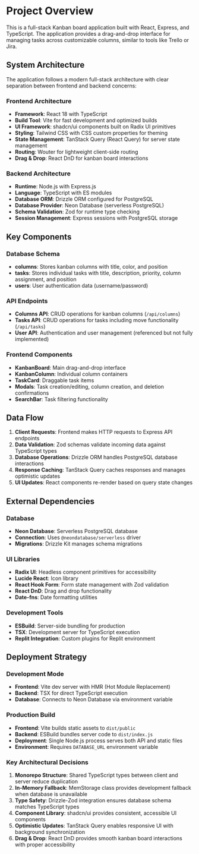 # Project Overview

This is a full-stack Kanban board application built with React, Express, and TypeScript. The application provides a drag-and-drop interface for managing tasks across customizable columns, similar to tools like Trello or Jira.

## System Architecture

The application follows a modern full-stack architecture with clear separation between frontend and backend concerns:

### Frontend Architecture

- **Framework**: React 18 with TypeScript
- **Build Tool**: Vite for fast development and optimized builds
- **UI Framework**: shadcn/ui components built on Radix UI primitives
- **Styling**: Tailwind CSS with CSS custom properties for theming
- **State Management**: TanStack Query (React Query) for server state management
- **Routing**: Wouter for lightweight client-side routing
- **Drag & Drop**: React DnD for kanban board interactions

### Backend Architecture

- **Runtime**: Node.js with Express.js
- **Language**: TypeScript with ES modules
- **Database ORM**: Drizzle ORM configured for PostgreSQL
- **Database Provider**: Neon Database (serverless PostgreSQL)
- **Schema Validation**: Zod for runtime type checking
- **Session Management**: Express sessions with PostgreSQL storage

## Key Components

### Database Schema

- **columns**: Stores kanban columns with title, color, and position
- **tasks**: Stores individual tasks with title, description, priority, column assignment, and position
- **users**: User authentication data (username/password)

### API Endpoints

- **Columns API**: CRUD operations for kanban columns (`/api/columns`)
- **Tasks API**: CRUD operations for tasks including move functionality (`/api/tasks`)
- **User API**: Authentication and user management (referenced but not fully implemented)

### Frontend Components

- **KanbanBoard**: Main drag-and-drop interface
- **KanbanColumn**: Individual column containers
- **TaskCard**: Draggable task items
- **Modals**: Task creation/editing, column creation, and deletion confirmations
- **SearchBar**: Task filtering functionality

## Data Flow

1. **Client Requests**: Frontend makes HTTP requests to Express API endpoints
2. **Data Validation**: Zod schemas validate incoming data against TypeScript types
3. **Database Operations**: Drizzle ORM handles PostgreSQL database interactions
4. **Response Caching**: TanStack Query caches responses and manages optimistic updates
5. **UI Updates**: React components re-render based on query state changes

## External Dependencies

### Database

- **Neon Database**: Serverless PostgreSQL database
- **Connection**: Uses `@neondatabase/serverless` driver
- **Migrations**: Drizzle Kit manages schema migrations

### UI Libraries

- **Radix UI**: Headless component primitives for accessibility
- **Lucide React**: Icon library
- **React Hook Form**: Form state management with Zod validation
- **React DnD**: Drag and drop functionality
- **Date-fns**: Date formatting utilities

### Development Tools

- **ESBuild**: Server-side bundling for production
- **TSX**: Development server for TypeScript execution
- **Replit Integration**: Custom plugins for Replit environment

## Deployment Strategy

### Development Mode

- **Frontend**: Vite dev server with HMR (Hot Module Replacement)
- **Backend**: TSX for direct TypeScript execution
- **Database**: Connects to Neon Database via environment variable

### Production Build

- **Frontend**: Vite builds static assets to `dist/public`
- **Backend**: ESBuild bundles server code to `dist/index.js`
- **Deployment**: Single Node.js process serves both API and static files
- **Environment**: Requires `DATABASE_URL` environment variable

### Key Architectural Decisions

1. **Monorepo Structure**: Shared TypeScript types between client and server reduce duplication
2. **In-Memory Fallback**: MemStorage class provides development fallback when database is unavailable
3. **Type Safety**: Drizzle-Zod integration ensures database schema matches TypeScript types
4. **Component Library**: shadcn/ui provides consistent, accessible UI components
5. **Optimistic Updates**: TanStack Query enables responsive UI with background synchronization
6. **Drag & Drop**: React DnD provides smooth kanban board interactions with proper accessibility
